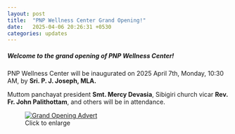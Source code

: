 ```yaml
---
layout: post
title:  "PNP Wellness Center Grand Opening!"
date:   2025-04-06 20:26:31 +0530
categories: updates
---
```


##### Welcome to the grand opening of PNP Wellness Center! 

PNP Wellness Center will be inaugurated on 2025 April 7th, Monday, 10:30 AM, by **Sri. P. J. Joseph, MLA.** 

Muttom panchayat president **Smt. Mercy Devasia**, Sibigiri church vicar **Rev. Fr. John Palithottam**, and others will be in attendance. 

<figure class="mb-4 text-center">
  <a href="{{ site.baseurl }}/img/posts/opening-advert.jpg" target="_blank">
    <img src="{{ site.baseurl }}/img/posts/opening-advert.jpg" alt="Grand Opening Advert" class="img-fluid w-100" >
  </a>
  <figcaption class="mt-2 text-muted">Click to enlarge</figcaption>
</figure>



